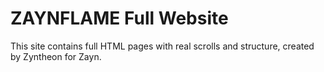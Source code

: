 # ZAYNFLAME Full Website
This site contains full HTML pages with real scrolls and structure, created by Zyntheon for Zayn.